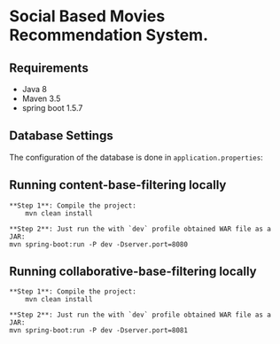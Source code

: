 # Social Based Movies Recommendation System.

## Requirements
* Java 8
* Maven 3.5
* spring boot 1.5.7

## Database Settings
The configuration of the database is done in `application.properties`:

## Running content-base-filtering locally
	**Step 1**: Compile the project:	
		mvn clean install

	**Step 2**: Just run the with `dev` profile obtained WAR file as a JAR:
	mvn spring-boot:run -P dev -Dserver.port=8080

## Running collaborative-base-filtering locally
	**Step 1**: Compile the project:	
		mvn clean install

	**Step 2**: Just run the with `dev` profile obtained WAR file as a JAR:
	mvn spring-boot:run -P dev -Dserver.port=8081

